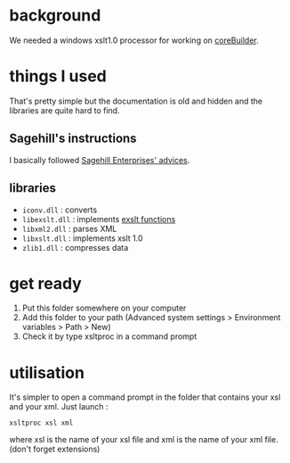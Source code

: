 # background
We needed a windows xslt1.0 processor for working on [coreBuilder](https://github.com/dylan275/coreBuilder).

# things I used
That's pretty simple but the documentation is old and hidden and the libraries are quite hard to find.
## Sagehill's instructions
I basically followed [Sagehill Enterprises' advices](http://sagehill.net/docbookxsl/InstallingAProcessor.html).
## libraries
* `iconv.dll` : converts
* `libexslt.dll` : implements [exslt functions](http://exslt.org/func/)
* `libxml2.dll` : parses XML
* `libxslt.dll` : implements xslt 1.0
* `zlib1.dll` : compresses data

# get ready
1. Put this folder somewhere on your computer
2. Add this folder to your path (Advanced system settings > Environment variables > Path > New)
3. Check it by type xsltproc in a command prompt

# utilisation
It's simpler to open a command prompt in the folder that contains your xsl and your xml. Just launch :
```
xsltproc xsl xml
```
where xsl is the name of your xsl file and xml is the name of your xml file. (don't forget extensions)